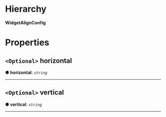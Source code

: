 

# Hierarchy

**WidgetAlignConfig**

# Properties

<a id="horizontal"></a>

## `<Optional>` horizontal

**● horizontal**: *`string`*

___
<a id="vertical"></a>

## `<Optional>` vertical

**● vertical**: *`string`*

___

